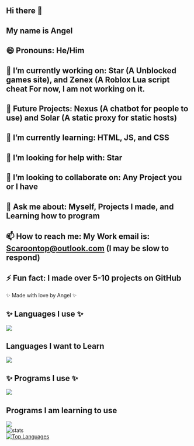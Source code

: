 ## Hi there 👋
## My name is Angel
## 😄 Pronouns: He/Him
## 🔭 I’m currently working on: Star (A Unblocked games site), and Zenex (A Roblox Lua script cheat For now, I am not working on it.
## 🔭 Future Projects: Nexus (A chatbot for people to use) and Solar (A static proxy for static hosts)
## 🌱 I’m currently learning: HTML, JS, and CSS
## 🤔 I’m looking for help with: Star
## 👯 I’m looking to collaborate on: Any Project you or I have
## 💬 Ask me about: Myself, Projects I made, and Learning how to program
## 📫 How to reach me: My Work email is: Scaroontop@outlook.com **(I may be slow to respond)**
## ⚡ Fun fact: I made over 5-10 projects on GitHub
✨ Made with love by Angel ✨ <br>
## ✨ Languages I use ✨
[![](https://skillicons.dev/icons?i=js,html,css,lua)]()
## Languages I want to Learn
[![](https://skillicons.dev/icons?i=wasm,bash,c,cs,cpp,bots,discordjs,dotnet,electron,express,git,godot,md,lua,npm,vue,nuxtjs,pnpm,regex,ts,webpack,py,powershell&perline=6)]()
 ## ✨ Programs I use ✨
[![](https://skillicons.dev/icons?i=github,vercel,visualstudio,vscode,windows,stackoverflow,robloxstudio,discord,linux,bitbucket,codepen,gitlab,gmail,bitbucket,codepen,replit,twitter,Instagram)]()
<br>
## Programs I am learning to use
[![](https://skillicons.dev/icons?i=svelte,blender,unity,unreal,firebase,figma,ae,au,ai,pr,ableton,cloudflare,aws)]()
<br>
![stats](https://github-readme-stats.vercel.app/api?username=RipAngelhacks&show_icons=true&theme=dark)
<br>
[![Top Languages](https://github-readme-stats.vercel.app/api/top-langs/?username=RipAngelhacks&layout=compact)](https://github.com/RipAngelhacks)
<!--linkedin -->

